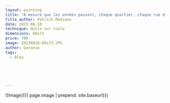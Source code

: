 ```yaml
---
layout: painting
title: "A mesure que les années passent, chaque quartier, chaque rue d'une ville, évoque un souvenir, une rencontre, un chagrin, un moment de bonheur." 
title_author: Patrick Modiano     
date: 2023-08-18
technique: Huile sur toile
dimensions: 60x73 
price: 700
image: 20230818-60x73.JPG
author: Garanse
tags:
  - Bleu
  
  
  
  
  
---
```

![Image]({{ page.image | prepend: site.baseurl}})



